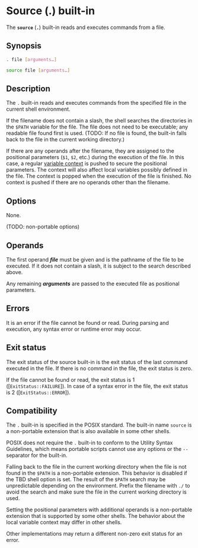 # Source (.) built-in

The **`source`** (**`.`**) built-in reads and executes commands from a file.

## Synopsis

```sh
. file [arguments…]
```

```sh
source file [arguments…]
```

## Description

The `.` built-in reads and executes commands from the specified file in the
current shell environment.

If the filename does not contain a slash, the shell searches the directories
in the `$PATH` variable for the file. The file does not need to be
executable; any readable file found first is used. (TODO: If no file is
found, the built-in falls back to the file in the current working
directory.)

If there are any operands after the filename, they are assigned to the
positional parameters (`$1`, `$2`, etc.) during the execution of the file.
In this case, a regular [variable context](yash_env::variable::Context) is
pushed to secure the positional parameters. The context will also affect
local variables possibly defined in the file. The context is popped when the
execution of the file is finished. No context is pushed if there are no
operands other than the filename.

## Options

None.

(TODO: non-portable options)

## Operands

The first operand ***file*** must be given and is the pathname of the file
to be executed. If it does not contain a slash, it is subject to the search
described above.

Any remaining ***arguments*** are passed to the executed file as positional
parameters.

## Errors

It is an error if the file cannot be found or read.
During parsing and execution, any syntax error or runtime error may occur.

## Exit status

The exit status of the source built-in is the exit status of the last
command executed in the file.
If there is no command in the file, the exit status is zero.

If the file cannot be found or read, the exit status is 1
([`ExitStatus::FAILURE`]).
In case of a syntax error in the file, the exit status is 2
([`ExitStatus::ERROR`]).

## Compatibility

The `.` built-in is specified in the POSIX standard. The built-in name
`source` is a non-portable extension that is also available in some other
shells.

POSIX does not require the `.` built-in to conform to the Utility Syntax
Guidelines, which means portable scripts cannot use any options or the `--`
separator for the built-in.

Falling back to the file in the current working directory when the file is
not found in the `$PATH` is a non-portable extension. This behavior is
disabled if the TBD shell option is set. The result of the `$PATH` search
may be unpredictable depending on the environment. Prefix the filename with
`./` to avoid the search and make sure the file in the current working
directory is used.

Setting the positional parameters with additional operands is a non-portable
extension that is supported by some other shells. The behavior about the
local variable context may differ in other shells.

Other implementations may return a different non-zero exit status for an
error.
